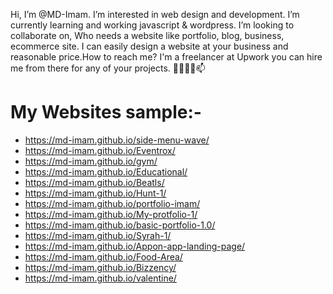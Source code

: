 Hi, I’m @MD-Imam. I’m interested in web design and development. I’m currently learning and working javascript & wordpress. I’m looking to collaborate on, Who needs a website like portfolio, blog, business, ecommerce site. I can easily design a website at your business and reasonable price.How to reach me? I'm a freelancer at Upwork you can hire me from there for any of your projects. 👋👀🌱💞️📫 

  My Websites sample:-
  =====================
- https://md-imam.github.io/side-menu-wave/
- https://md-imam.github.io/Eventrox/
- https://md-imam.github.io/gym/
- https://md-imam.github.io/Educational/
- https://md-imam.github.io/Beatls/
- https://md-imam.github.io/Hunt-1/
- https://md-imam.github.io/portfolio-imam/
- https://md-imam.github.io/My-protfolio-1/
- https://md-imam.github.io/basic-portfolio-1.0/
- https://md-imam.github.io/Syrah-1/
- https://md-imam.github.io/Appon-app-landing-page/
- https://md-imam.github.io/Food-Area/
- https://md-imam.github.io/Bizzency/
- https://md-imam.github.io/valentine/

<!---
MD-Imam/MD-Imam is a ✨ special ✨ repository because its `README.md` (this file) appears on your GitHub profile.
You can click the Preview link to take a look at your changes.
https://github.com/MD-Imam
--->
